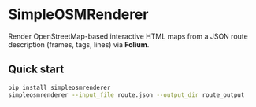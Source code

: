 # SimpleOSMRenderer

Render OpenStreetMap-based interactive HTML maps from a JSON route description (frames, tags, lines) via **Folium**.

## Quick start

```bash
pip install simpleosmrenderer
simpleosmrenderer --input_file route.json --output_dir route_output
```

